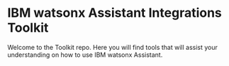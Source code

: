 # IBM watsonx Assistant Integrations Toolkit

Welcome to the Toolkit repo. Here you will find tools that will assist your understanding on how to use IBM watsonx Assistant. 